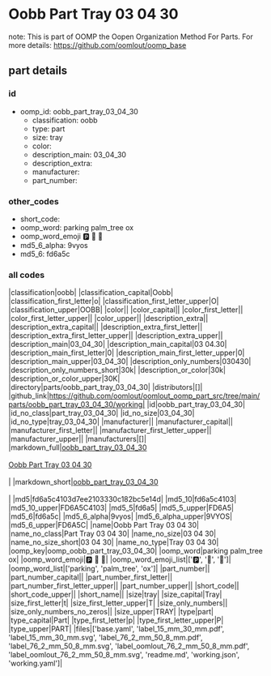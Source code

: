 # Oobb Part Tray 03 04 30  

note: This is part of OOMP the Oopen Organization Method For Parts. For more details: https://github.com/oomlout/oomp_base

##  part details





### id
* oomp_id: oobb_part_tray_03_04_30
  * classification: oobb
  * type: part
  * size: tray
  * color: 
  * description_main: 03_04_30
  * description_extra: 
  * manufacturer: 
  * part_number: 

### other_codes
* short_code: 
* oomp_word: parking palm_tree ox
* oomp_word_emoji :parking: :palm_tree: :ox:
* md5_6_alpha: 9vyos
* md5_6: fd6a5c

### all codes 
|classification|oobb|
|classification_capital|Oobb|
|classification_first_letter|o|
|classification_first_letter_upper|O|
|classification_upper|OOBB|
|color||
|color_capital||
|color_first_letter||
|color_first_letter_upper||
|color_upper||
|description_extra||
|description_extra_capital||
|description_extra_first_letter||
|description_extra_first_letter_upper||
|description_extra_upper||
|description_main|03_04_30|
|description_main_capital|03 04.30|
|description_main_first_letter|0|
|description_main_first_letter_upper|0|
|description_main_upper|03_04_30|
|description_only_numbers|030430|
|description_only_numbers_short|30k|
|description_or_color|30k|
|description_or_color_upper|30K|
|directory|parts/oobb_part_tray_03_04_30|
|distributors|[]|
|github_link|https://github.com/oomlout/oomlout_oomp_part_src/tree/main/parts/oobb_part_tray_03_04_30/working|
|id|oobb_part_tray_03_04_30|
|id_no_class|part_tray_03_04_30|
|id_no_size|03_04_30|
|id_no_type|tray_03_04_30|
|manufacturer||
|manufacturer_capital||
|manufacturer_first_letter||
|manufacturer_first_letter_upper||
|manufacturer_upper||
|manufacturers|[]|
|markdown_full|[oobb_part_tray_03_04_30](https://github.com/oomlout/oomlout_oomp_part_src/tree/main/parts/oobb_part_tray_03_04_30/working)<br>[](https://github.com/oomlout/oomlout_oomp_part_src/tree/main/parts/oobb_part_tray_03_04_30/working)<br>[Oobb Part Tray 03 04 30](https://github.com/oomlout/oomlout_oomp_part_src/tree/main/parts/oobb_part_tray_03_04_30/working)<br><br>|
|markdown_short|[oobb_part_tray_03_04_30](https://github.com/oomlout/oomlout_oomp_part_src/tree/main/parts/oobb_part_tray_03_04_30/working)<br><br>|
|md5|fd6a5c4103d7ee2103330c182bc5e14d|
|md5_10|fd6a5c4103|
|md5_10_upper|FD6A5C4103|
|md5_5|fd6a5|
|md5_5_upper|FD6A5|
|md5_6|fd6a5c|
|md5_6_alpha|9vyos|
|md5_6_alpha_upper|9VYOS|
|md5_6_upper|FD6A5C|
|name|Oobb Part Tray 03 04 30|
|name_no_class|Part Tray 03 04 30|
|name_no_size|03 04 30|
|name_no_size_short|03 04 30|
|name_no_type|Tray 03 04 30|
|oomp_key|oomp_oobb_part_tray_03_04_30|
|oomp_word|parking palm_tree ox|
|oomp_word_emoji|:parking: :palm_tree: :ox:|
|oomp_word_emoji_list|[':parking:', ':palm_tree:', ':ox:']|
|oomp_word_list|['parking', 'palm_tree', 'ox']|
|part_number||
|part_number_capital||
|part_number_first_letter||
|part_number_first_letter_upper||
|part_number_upper||
|short_code||
|short_code_upper||
|short_name||
|size|tray|
|size_capital|Tray|
|size_first_letter|t|
|size_first_letter_upper|T|
|size_only_numbers||
|size_only_numbers_no_zeros||
|size_upper|TRAY|
|type|part|
|type_capital|Part|
|type_first_letter|p|
|type_first_letter_upper|P|
|type_upper|PART|
|files|['base.yaml', 'label_15_mm_30_mm.pdf', 'label_15_mm_30_mm.svg', 'label_76_2_mm_50_8_mm.pdf', 'label_76_2_mm_50_8_mm.svg', 'label_oomlout_76_2_mm_50_8_mm.pdf', 'label_oomlout_76_2_mm_50_8_mm.svg', 'readme.md', 'working.json', 'working.yaml']|
